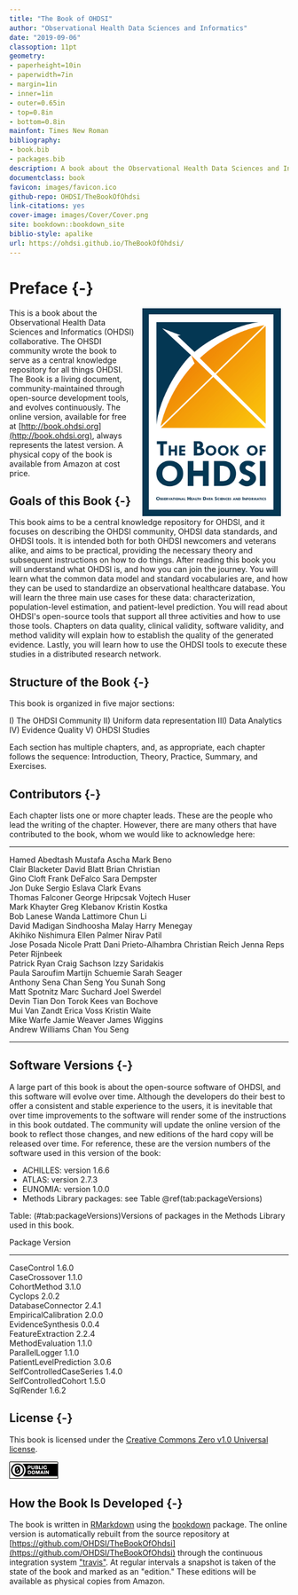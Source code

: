 ```yaml
--- 
title: "The Book of OHDSI"
author: "Observational Health Data Sciences and Informatics"
date: "2019-09-06"
classoption: 11pt      
geometry:
- paperheight=10in 
- paperwidth=7in
- margin=1in
- inner=1in
- outer=0.65in
- top=0.8in
- bottom=0.8in
mainfont: Times New Roman
bibliography:
- book.bib
- packages.bib
description: A book about the Observational Health Data Sciences and Informatics (OHDSI). It described the OHDSI community, open standards and open source software.
documentclass: book
favicon: images/favicon.ico
github-repo: OHDSI/TheBookOfOhdsi
link-citations: yes
cover-image: images/Cover/Cover.png
site: bookdown::bookdown_site
biblio-style: apalike
url: https://ohdsi.github.io/TheBookOfOhdsi/
---
```




# Preface {-}

<img src="images/Cover/Cover.png" width="250" height="375" alt="Cover image" align="right" style="margin: 0 1em 0 1em" /> This is a book about the Observational Health Data Sciences and Informatics (OHDSI) collaborative. The OHSDI community wrote the book to serve as a central knowledge repository for all things OHDSI. The Book is a living document, community-maintained through open-source development tools, and evolves continuously. The online version, available for free at [http://book.ohdsi.org](http://book.ohdsi.org), always represents the latest version. A physical copy of the book is available from Amazon at cost price.

## Goals of this Book {-}

This book aims to be a central knowledge repository for OHDSI, and it focuses on describing the OHDSI community, OHDSI data standards, and OHDSI tools. It is intended both for both OHDSI newcomers and veterans alike, and aims to be practical, providing the necessary theory and subsequent instructions on how to do things. After reading this book you will understand what OHDSI is, and how you can join the journey. You will learn what the common data model and standard vocabularies are, and how they can be used to standardize an observational healthcare database. You will learn the three main use cases for these data: characterization, population-level estimation, and patient-level prediction. You will read about OHDSI's open-source tools that support all three activities and how to use those tools. Chapters on data quality, clinical validity, software validity, and method validity will explain how to establish the quality of the generated evidence. Lastly, you will learn how to use the OHDSI tools to execute these studies in a distributed research network.

## Structure of the Book {-}

This book is organized in five major sections: 

I) The OHDSI Community
II) Uniform data representation
III) Data Analytics
IV) Evidence Quality
V) OHDSI Studies

Each section has multiple chapters, and, as appropriate, each chapter follows the sequence: Introduction, Theory, Practice, Summary, and Exercises. 

## Contributors {-}

Each chapter lists one or more chapter leads. These are the people who lead the writing of the chapter. However, there are many others that have contributed to the book, whom we would like to acknowledge here:


------------------  -----------------  ---------------------
Hamed Abedtash      Mustafa Ascha      Mark Beno            
Clair Blacketer     David Blatt        Brian Christian      
Gino Cloft          Frank DeFalco      Sara Dempster        
Jon Duke            Sergio Eslava      Clark Evans          
Thomas Falconer     George Hripcsak    Vojtech Huser        
Mark Khayter        Greg Klebanov      Kristin Kostka       
Bob Lanese          Wanda Lattimore    Chun Li              
David Madigan       Sindhoosha Malay   Harry Menegay        
Akihiko Nishimura   Ellen Palmer       Nirav Patil          
Jose Posada         Nicole Pratt       Dani Prieto-Alhambra 
Christian Reich     Jenna Reps         Peter Rijnbeek       
Patrick Ryan        Craig Sachson      Izzy Saridakis       
Paula Saroufim      Martijn Schuemie   Sarah Seager         
Anthony Sena        Chan Seng You      Sunah Song           
Matt Spotnitz       Marc Suchard       Joel Swerdel         
Devin Tian          Don Torok          Kees van Bochove     
Mui Van Zandt       Erica Voss         Kristin Waite        
Mike Warfe          Jamie Weaver       James Wiggins        
Andrew Williams     Chan You Seng                           
------------------  -----------------  ---------------------

## Software Versions {-}

A large part of this book is about the open-source software of OHDSI, and this software will evolve over time. Although the developers do their best to offer a consistent and stable experience to the users, it is inevitable that over time improvements to the software will render some of the instructions in this book outdated. The community will update the online version of the book to reflect those changes, and new editions of the hard copy will be released over time. For reference, these are the version numbers of the software used in this version of the book:

- ACHILLES: version 1.6.6
- ATLAS: version 2.7.3
- EUNOMIA: version 1.0.0
- Methods Library packages: see Table \@ref(tab:packageVersions)


Table: (\#tab:packageVersions)Versions of packages in the Methods Library used in this book.

Package                    Version 
-------------------------  --------
CaseControl                1.6.0   
CaseCrossover              1.1.0   
CohortMethod               3.1.0   
Cyclops                    2.0.2   
DatabaseConnector          2.4.1   
EmpiricalCalibration       2.0.0   
EvidenceSynthesis          0.0.4   
FeatureExtraction          2.2.4   
MethodEvaluation           1.1.0   
ParallelLogger             1.1.0   
PatientLevelPrediction     3.0.6   
SelfControlledCaseSeries   1.4.0   
SelfControlledCohort       1.5.0   
SqlRender                  1.6.2   

## License {-}

This book is licensed under the [Creative Commons Zero v1.0 Universal license](http://creativecommons.org/publicdomain/zero/1.0/).

![](images/Preface/cc0.png)

## How the Book Is Developed {-}

The book is written in [RMarkdown](https://rmarkdown.rstudio.com) using the [bookdown](https://bookdown.org) package. The online version is automatically rebuilt from the source repository at [https://github.com/OHDSI/TheBookOfOhdsi](https://github.com/OHDSI/TheBookOfOhdsi) through the continuous integration system ["travis"](http://travis-ci.org/). At regular intervals a snapshot is taken of the state of the book and marked as an "edition." These editions will be available as physical copies from Amazon.


